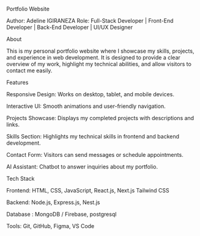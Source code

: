 Portfolio Website

Author: Adeline IGIRANEZA
Role: Full-Stack Developer | Front-End Developer | Back-End Developer | UI/UX Designer

About

This is my personal portfolio website where I showcase my skills, projects, and experience in web development. It is designed to provide a clear overview of my work, highlight my technical abilities, and allow visitors to contact me easily.

Features

Responsive Design: Works on desktop, tablet, and mobile devices.

Interactive UI: Smooth animations and user-friendly navigation.

Projects Showcase: Displays my completed projects with descriptions and links.

Skills Section: Highlights my technical skills in frontend and backend development.

Contact Form: Visitors can send messages or schedule appointments.

AI Assistant: Chatbot to answer inquiries about my portfolio.

Tech Stack

Frontend: HTML, CSS, JavaScript, React.js, Next.js Tailwind CSS

Backend: Node.js, Express.js, Nest.js

Database : MongoDB / Firebase, postgresql

Tools: Git, GitHub, Figma, VS Code

